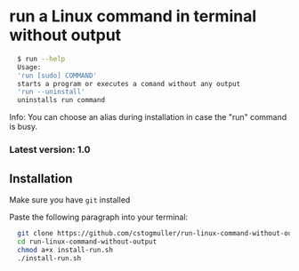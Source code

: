 
# run a Linux command in terminal without output

```bash
  $ run --help
  Usage:
  'run [sudo] COMMAND'
  starts a program or executes a comand without any output
  'run --uninstall'
  uninstalls run command
```
Info: You can choose an alias during installation in case the "run" command is busy.
### Latest version: 1.0

## Installation

Make sure you have `git` installed

Paste the following paragraph into your terminal:

```bash
  git clone https://github.com/cstogmuller/run-linux-command-without-output.git
  cd run-linux-command-without-output
  chmod a+x install-run.sh
  ./install-run.sh
```
    
